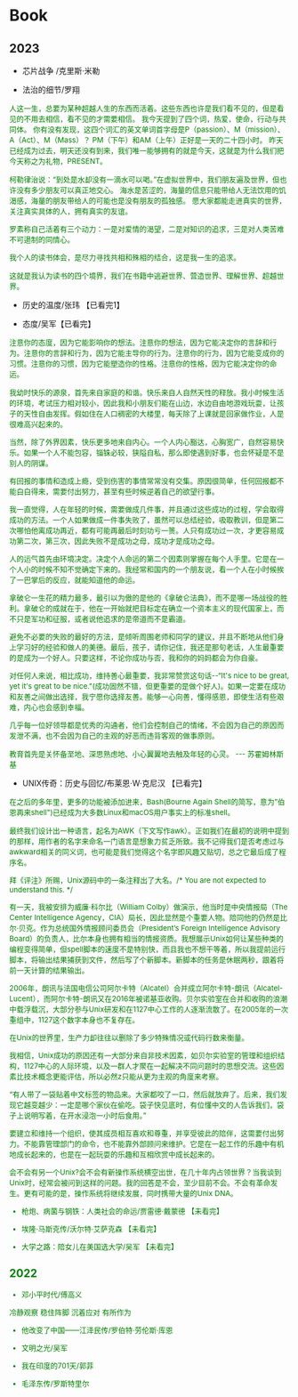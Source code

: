 # Book

## 2023

* 芯片战争 /克里斯·米勒


* 法治的细节/罗翔

<font size="2" color="green">人这一生，总要为某种超越人生的东西而活着。这些东西也许是我们看不见的，但是看见的不用去相信，看不见的才需要相信。 我今天提到了四个词，热爱，使命，行动与共同体。 你有没有发现，这四个词汇的英文单词首字母是P（passion）、M（mission）、A（Act）、M（Mass）？ PM（下午）和AM（上午）正好是一天的二十四小时。 昨天已经成为过去，明天还没有到来，我们唯一能够拥有的就是今天，这就是为什么我们把今天称之为礼物，PRESENT。

柯勒律治说：“到处是水却没有一滴水可以喝。”在虚拟世界中，我们朋友遍及世界，但也许没有多少朋友可以真正地交心。 海水是苦涩的，海量的信息只能带给人无法饮用的饥渴感，海量的朋友带给人的可能也是没有朋友的孤独感。 愿大家都能走进真实的世界，关注真实具体的人，拥有真实的友谊。

罗素称自己活着有三个动力：一是对爱情的渴望，二是对知识的追求，三是对人类苦难不可遏制的同情心。

我个人的读书体会，是尽力寻找共相和殊相的结合，这是我一生的追求。

这就是我认为读书的四个境界，我们在书籍中逃避世界、营造世界、理解世界、超越世界。</font>

* 历史的温度/张玮 【已看完1】

* 态度/吴军【已看完】

<font size="2" color="green">注意你的态度，因为它能影响你的想法。注意你的想法，因为它能决定你的言辞和行为。注意你的言辞和行为，因为它能主导你的行为。注意你的行为，因为它能变成你的习惯。注意你的习惯，因为它能塑造你的性格。注意你的性格，因为它能决定你的命运。

我幼时快乐的源泉，首先来自家庭的和谐。快乐来自人自然天性的释放。我小时候生活的环境，考试压力相对较小，因此我和小朋友们能在山边，水边自由地游戏玩耍，让孩子的天性自由发挥。假如住在人口稠密的大楼里，每天除了上课就是回家做作业，人是很难高兴起来的。

当然，除了外界因素，快乐更多地来自内心。一个人内心豁达，心胸宽广，自然容易快乐。如果一个人不能包容，锱铢必较，狭隘自私，那么即使遇到好事，也会怀疑是不是别人的阴谋。

有回报的事情和造成上瘾，受到伤害的事情常常没有交集。原因很简单，任何回报都不能白白得来，需要付出努力，甚至有些时候逆着自己的欲望行事。

我一直觉得，人在年轻的时候，需要做成几件事，并且通过这些成功的过程，学会取得成功的方法。一个人如果做成一件事失败了，虽然可以总结经验，吸取教训，但是第二次哪怕他离成功再近，都有可能再最后时刻功亏一篑。人只有成功过一次，才更容易成功第二次，第三次，因此失败不是成功之母，成功才是成功之母。

人的运气首先由环境决定。决定个人命运的第二个因素则掌握在每个人手里。它是在一个人小的时候不知不觉确定下来的。我经常和国内的一个朋友说，看一个人在小时候挨了一巴掌后的反应，就能知道他的命运。

拿破仑一生花的精力最多，最引以为傲的是他的《拿破仑法典》，而不是哪一场战役的胜利。拿破仑的成就在于，他在一开始就把目标定在确立一个资本主义的现代国家上，而不只是军功和征服，或者说他追求的是帝道而不是霸道。

避免不必要的失败的最好的方法，是倾听周围老师和同学的建议，并且不断地从他们身上学习好的经验和做人的美德。最后，孩子，请你记住，我还是那句老话，人生最重要的是成为一个好人。只要这样，不论你成功与否，我和你的妈妈都会为你自豪。

对任何人来说，相比成功，维持善心最重要，我非常赞赏这句话--“It's nice to be great, yet it's great to be nice."(成功固然不错，但更重要的是做个好人)。如果一定要在成功和友善之间做出选择，我宁愿你选择友善。能够一心向善，懂得感恩，即使生活有些艰难，内心也会感到幸福。

几乎每一位好领导都是优秀的沟通者，他们会控制自己的情绪，不会因为自己的原因而发泄不满，也不会因为自己的主观的好恶而违背客观的做事原则。

教育首先是关怀备至地、深思熟虑地、小心翼翼地去触及年轻的心灵。 --- 苏霍姆林斯基</font>

* UNIX传奇：历史与回忆/布莱恩·W·克尼汉 【已看完】

<font size="2" color="green">在之后的多年里，更多的功能被添加进来，Bash(Bourne Again Shell的简写，意为”伯恩再来shell")已经成为大多数Linux和macOS用户事实上的标准shell。

最终我们设计出一种语言，起名为AWK（下文写作awk）。正如我们在最初的说明中提到的那样，用作者的名字来命名一门语言是想象力贫乏所致。我不记得我们是否考虑过与awkward相关的同义词，也可能是我们觉得这个名字即风趣又贴切，总之它最后成了程序名。

拜《评注》所赐，Unix源码中的一条注释出了大名。/* You are not expected to understand this. */

有一天，我被安排为威廉·科尔比（William Colby）做演示，他当时是中央情报局（The Center Intelligence Agency，CIA）局长，因此显然是个重要人物。陪同他的仍然是比尔·贝克。作为总统国外情报顾问委员会（President’s Foreign Intelligence Advisory Board）的负责人，比尔本身也拥有相当的情报资质。我想展示Unix如何让某些种类的编程变得简单，但spell脚本的速度不是特别快，而且我也不想干等着，所以我提前运行脚本，将输出结果捕获到文件，然后写了个新脚本。新脚本的任务是休眠两秒，跟着将前一天计算的结果输出。

2006年，朗讯与法国电信公司阿尔卡特（Alcatel）合并成立阿尔卡特-朗讯（Alcatel-Lucent），而阿尔卡特-朗讯又在2016年被诺基亚收购。贝尔实验室在合并和收购的浪潮中载浮载沉，大部分参与Unix研发和在1127中心工作的人逐渐流散了。在2005年的一次重组中，1127这个数字本身也不复存在。

在Unix的世界里，生产力却往往以删除了多少特殊情况或代码行数来衡量。

我相信，Unix成功的原因还有一大部分来自非技术因素，如贝尔实验室的管理和组织结构，1127中心的人际环境，以及一群人才聚在一起解决不同问题时的思想交流。这些因素比技术概念更能评估，所以必然z只能从更为主观的角度来考察。

“有人带了一袋贴着中文标签的物品来。大家都咬了一口，然后就放弃了。后来，我们发现它越变越少：一定是哪个家伙在偷吃。袋子快见底时，有位懂中文的人告诉我们，袋子上说明写着，在开水浸泡一小时后食用。”

要建立和维持一个组织，使其成员相互喜欢和尊重，并享受彼此的陪伴，这需要付出努力。不能靠管理部门的命令，也不能靠外部顾问来维护。它是在一起工作的乐趣中有机地成长起来的，也是在一起玩耍的乐趣和互相欣赏中成长起来的。

会不会有另一个Unix?会不会有新操作系统横空出世，在几十年内占领世界？当我谈到Unix时，经常会被问到这样的问题。我的回答是不会，至少目前不会。不会有革命发生。更有可能的是，操作系统将继续发展，同时携带大量的Unix DNA。

* 枪炮、病菌与钢铁：人类社会的命运/贾雷德·戴蒙德 【未看完】

* 埃隆·马斯克传/沃尔特·艾萨克森 【未看完】

* 大学之路：陪女儿在美国选大学/吴军 【未看完】

## 2022

* 邓小平时代/傅高义

<font size="2" color="green">冷静观察 稳住阵脚 沉着应对 有所作为</font>

* 他改变了中国——江泽民传/罗伯特·劳伦斯·库恩

* 文明之光/吴军

* 我在印度的701天/郭菲

* 毛泽东传/罗斯特里尔

